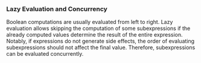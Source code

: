 ### Lazy Evaluation and Concurrency

Boolean computations are usually evaluated from left to right. Lazy evaluation allows skipping the computation of some subexpressions if the already computed values determine the result of the entire expression. Notably, if expressions do not generate side effects, the order of evaluating subexpressions should not affect the final value. Therefore, subexpressions can be evaluated concurrently.
